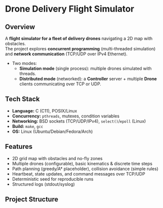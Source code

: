 # Drone Delivery Flight Simulator

##  Overview
A **flight simulator for a fleet of delivery drones** navigating a 2D map with obstacles.  
The project explores **concurrent programming** (multi-threaded simulation) and **network communication** (TCP/UDP over IPv4 Ethernet).

- Two modes:
  - **Simulation mode** (single process): multiple drones simulated with threads.
  - **Distributed mode** (networked): a **Controller** server + multiple **Drone** clients communicating over TCP or UDP.

## Tech Stack
- **Language:** C (C11), POSIX/Linux
- **Concurrency:** `pthreads`, mutexes, condition variables
- **Networking:** BSD sockets (TCP/UDP/IPv4), `select()`/`epoll` (Linux)
- **Build:** `make`, `gcc`
- **OS:** Linux (Ubuntu/Debian/Fedora/Arch)

##  Features
- 2D grid map with obstacles and no-fly zones
- Multiple drones (configurable), basic kinematics & discrete time steps
- Path planning (greedy/A* placeholder), collision avoidance (simple rules)
- Heartbeat, state updates, and command messages over TCP/UDP
- Deterministic seed for reproducible runs
- Structured logs (stdout/syslog)

##  Project Structure
